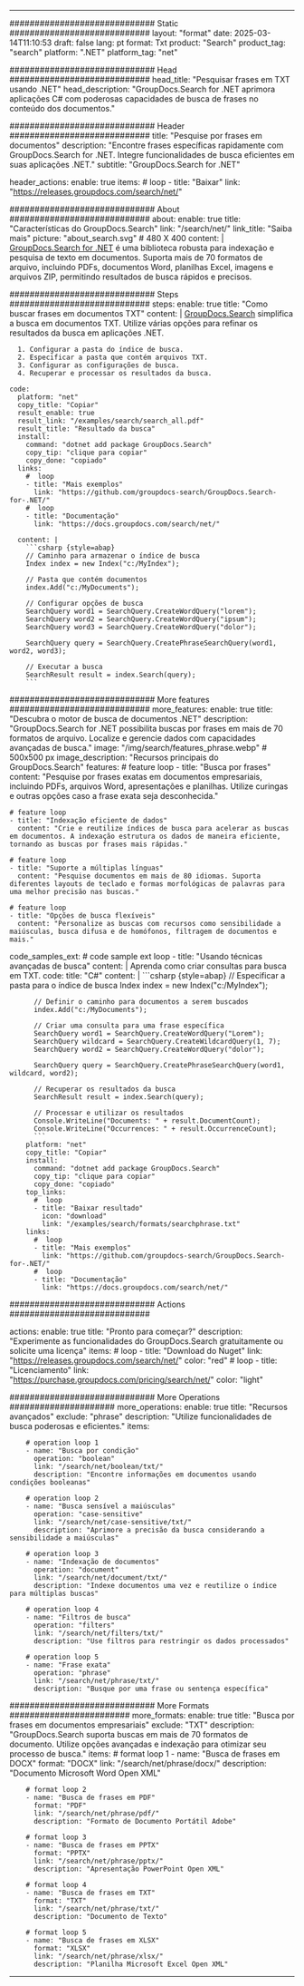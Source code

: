 
---
############################# Static ############################
layout: "format"
date:  2025-03-14T11:10:53
draft: false
lang: pt
format: Txt
product: "Search"
product_tag: "search"
platform: ".NET"
platform_tag: "net"

############################# Head ############################
head_title: "Pesquisar frases em TXT usando .NET"
head_description: "GroupDocs.Search for .NET aprimora aplicações C# com poderosas capacidades de busca de frases no conteúdo dos documentos."

############################# Header ############################
title: "Pesquise por frases em documentos" 
description: "Encontre frases específicas rapidamente com GroupDocs.Search for .NET. Integre funcionalidades de busca eficientes em suas aplicações .NET."
subtitle: "GroupDocs.Search for .NET" 

header_actions:
  enable: true
  items:
    #  loop
    - title: "Baixar"
      link: "https://releases.groupdocs.com/search/net/"
      
############################# About ############################
about:
    enable: true
    title: "Características do GroupDocs.Search"
    link: "/search/net/"
    link_title: "Saiba mais"
    picture: "about_search.svg" # 480 X 400
    content: |
       [GroupDocs.Search for .NET](/search/net/) é uma biblioteca robusta para indexação e pesquisa de texto em documentos. Suporta mais de 70 formatos de arquivo, incluindo PDFs, documentos Word, planilhas Excel, imagens e arquivos ZIP, permitindo resultados de busca rápidos e precisos.

############################# Steps ############################
steps:
    enable: true
    title: "Como buscar frases em documentos TXT"
    content: |
      [GroupDocs.Search](/search/net/) simplifica a busca em documentos TXT. Utilize várias opções para refinar os resultados da busca em aplicações .NET.
      
      1. Configurar a pasta do índice de busca.
      2. Especificar a pasta que contém arquivos TXT.
      3. Configurar as configurações de busca.
      4. Recuperar e processar os resultados da busca.
   
    code:
      platform: "net"
      copy_title: "Copiar"
      result_enable: true
      result_link: "/examples/search/search_all.pdf"
      result_title: "Resultado da busca"
      install:
        command: "dotnet add package GroupDocs.Search"
        copy_tip: "clique para copiar"
        copy_done: "copiado"
      links:
        #  loop
        - title: "Mais exemplos"
          link: "https://github.com/groupdocs-search/GroupDocs.Search-for-.NET/"
        #  loop
        - title: "Documentação"
          link: "https://docs.groupdocs.com/search/net/"
          
      content: |
        ```csharp {style=abap}
        // Caminho para armazenar o índice de busca
        Index index = new Index("c:/MyIndex");

        // Pasta que contém documentos
        index.Add("c:/MyDocuments");

        // Configurar opções de busca
        SearchQuery word1 = SearchQuery.CreateWordQuery("lorem");
        SearchQuery word2 = SearchQuery.CreateWordQuery("ipsum");
        SearchQuery word3 = SearchQuery.CreateWordQuery("dolor");

        SearchQuery query = SearchQuery.CreatePhraseSearchQuery(word1, word2, word3);

        // Executar a busca
        SearchResult result = index.Search(query);
        ```            

############################# More features ############################
more_features:
  enable: true
  title: "Descubra o motor de busca de documentos .NET"
  description: "GroupDocs.Search for .NET possibilita buscas por frases em mais de 70 formatos de arquivo. Localize e gerencie dados com capacidades avançadas de busca."
  image: "/img/search/features_phrase.webp" # 500x500 px
  image_description: "Recursos principais do GroupDocs.Search"
  features:
    # feature loop
    - title: "Busca por frases"
      content: "Pesquise por frases exatas em documentos empresariais, incluindo PDFs, arquivos Word, apresentações e planilhas. Utilize curingas e outras opções caso a frase exata seja desconhecida."

    # feature loop
    - title: "Indexação eficiente de dados"
      content: "Crie e reutilize índices de busca para acelerar as buscas em documentos. A indexação estrutura os dados de maneira eficiente, tornando as buscas por frases mais rápidas."

    # feature loop
    - title: "Suporte a múltiplas línguas"
      content: "Pesquise documentos em mais de 80 idiomas. Suporta diferentes layouts de teclado e formas morfológicas de palavras para uma melhor precisão nas buscas."

    # feature loop
    - title: "Opções de busca flexíveis"
      content: "Personalize as buscas com recursos como sensibilidade a maiúsculas, busca difusa e de homófonos, filtragem de documentos e mais."
      
  code_samples_ext:
    # code sample ext loop
    - title: "Usando técnicas avançadas de busca"
      content: |
        Aprenda como criar consultas para busca em TXT.
      code:
        title: "C#"
        content: |
          ```csharp {style=abap}
          // Especificar a pasta para o índice de busca
          Index index = new Index("c:/MyIndex");
              
          // Definir o caminho para documentos a serem buscados
          index.Add("c:/MyDocuments");

          // Criar uma consulta para uma frase específica
          SearchQuery word1 = SearchQuery.CreateWordQuery("Lorem");
          SearchQuery wildcard = SearchQuery.CreateWildcardQuery(1, 7);
          SearchQuery word2 = SearchQuery.CreateWordQuery("dolor");

          SearchQuery query = SearchQuery.CreatePhraseSearchQuery(word1, wildcard, word2);

          // Recuperar os resultados da busca
          SearchResult result = index.Search(query);
          
          // Processar e utilizar os resultados
          Console.WriteLine("Documents: " + result.DocumentCount);
          Console.WriteLine("Occurrences: " + result.OccurrenceCount);
          ```
        platform: "net"
        copy_title: "Copiar"
        install:
          command: "dotnet add package GroupDocs.Search"
          copy_tip: "clique para copiar"
          copy_done: "copiado"
        top_links:
          #  loop
          - title: "Baixar resultado"
            icon: "download"
            link: "/examples/search/formats/searchphrase.txt"
        links:
          #  loop
          - title: "Mais exemplos"
            link: "https://github.com/groupdocs-search/GroupDocs.Search-for-.NET/"
          #  loop
          - title: "Documentação"
            link: "https://docs.groupdocs.com/search/net/"
            

            


############################# Actions ############################

actions:
  enable: true
  title: "Pronto para começar?"
  description: "Experimente as funcionalidades do GroupDocs.Search gratuitamente ou solicite uma licença"
  items:
    #  loop
    - title: "Download do Nuget"
      link: "https://releases.groupdocs.com/search/net/"
      color: "red"
        #  loop
    - title: "Licenciamento"
      link: "https://purchase.groupdocs.com/pricing/search/net/"
      color: "light"


############################# More Operations #####################
more_operations:
    enable: true
    title: "Recursos avançados"
    exclude: "phrase"
    description: "Utilize funcionalidades de busca poderosas e eficientes."
    items: 
          
        # operation loop 1
        - name: "Busca por condição"
          operation: "boolean"
          link: "/search/net/boolean/txt/"
          description: "Encontre informações em documentos usando condições booleanas"

        # operation loop 2
        - name: "Busca sensível a maiúsculas"
          operation: "case-sensitive"
          link: "/search/net/case-sensitive/txt/"
          description: "Aprimore a precisão da busca considerando a sensibilidade a maiúsculas"

        # operation loop 3
        - name: "Indexação de documentos"
          operation: "document"
          link: "/search/net/document/txt/"
          description: "Indexe documentos uma vez e reutilize o índice para múltiplas buscas"

        # operation loop 4
        - name: "Filtros de busca"
          operation: "filters"
          link: "/search/net/filters/txt/"
          description: "Use filtros para restringir os dados processados"

        # operation loop 5
        - name: "Frase exata"
          operation: "phrase"
          link: "/search/net/phrase/txt/"
          description: "Busque por uma frase ou sentença específica"
          
        
          
############################# More Formats ########################
more_formats:
    enable: true
    title: "Busca por frases em documentos empresariais"
    exclude: "TXT"
    description: "GroupDocs.Search suporta buscas em mais de 70 formatos de documento. Utilize opções avançadas e indexação para otimizar seu processo de busca."
    items: 
        # format loop 1
        - name: "Busca de frases em DOCX"
          format: "DOCX"
          link: "/search/net/phrase/docx/"
          description: "Documento Microsoft Word Open XML"
          
        # format loop 2
        - name: "Busca de frases em PDF"
          format: "PDF"
          link: "/search/net/phrase/pdf/"
          description: "Formato de Documento Portátil Adobe"
          
        # format loop 3
        - name: "Busca de frases em PPTX"
          format: "PPTX"
          link: "/search/net/phrase/pptx/"
          description: "Apresentação PowerPoint Open XML"

        # format loop 4
        - name: "Busca de frases em TXT"
          format: "TXT"
          link: "/search/net/phrase/txt/"
          description: "Documento de Texto"
          
        # format loop 5
        - name: "Busca de frases em XLSX"
          format: "XLSX"
          link: "/search/net/phrase/xlsx/"
          description: "Planilha Microsoft Excel Open XML"
  

---